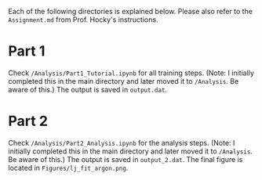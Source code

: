 
Each of the following directories is explained below. Please also refer to the `Assignment.md` from Prof. Hocky's instructions. 

# Part 1
Check `/Analysis/Part1_Tutorial.ipynb` for all training steps. (Note: I initially completed this in the main directory and later moved it to `/Analysis`. Be aware of this.)
The output is saved in `output.dat`.

# Part 2
Check `/Analysis/Part2_Analysis.ipynb` for the analysis steps. (Note: I initially completed this in the main directory and later moved it to `/Analysis`. Be aware of this.)
The output is saved in `output_2.dat`.
The final figure is located in `Figures/lj_fit_argon.png`.
